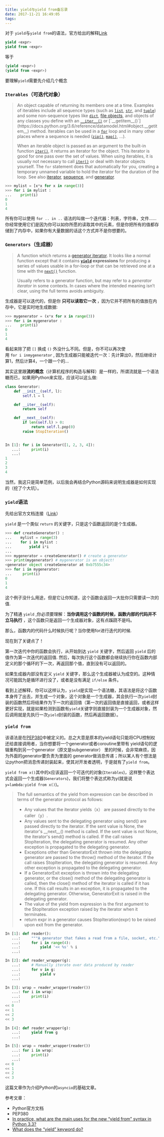 ```yaml
---
title: yield与yield from备忘录
date: 2017-11-21 16:49:05
tags:
---
```


对于 `yield`与`yield from`的语法，官方给出的解释[Link](https://docs.python.org/3.6/reference/simple_stmts.html#yield)

```python
yield <expr>
yield from <expr>
```

等于

```python
(yield <expr>)
(yield from <expr>)
```



要理解`yield`需要先介绍几个概念

### `Iterables`（可迭代对象）

>  An object capable of returning its members one at a time. Examples of iterables include all sequence types (such as [`list`](https://docs.python.org/3.6/library/stdtypes.html#list), [`str`](https://docs.python.org/3.6/library/stdtypes.html#str), and [`tuple`](https://docs.python.org/3.6/library/stdtypes.html#tuple)) and some non-sequence types like [`dict`](https://docs.python.org/3.6/library/stdtypes.html#dict), [file objects](https://docs.python.org/3.6/glossary.html#term-file-object), and objects of any classes you define with an [`__iter__()`](https://docs.python.org/3.6/reference/datamodel.html#object.__iter__) or [`__getitem__()`](https://docs.python.org/3.6/reference/datamodel.html#object.__getitem__) method. Iterables can be used in a [`for`](https://docs.python.org/3.6/reference/compound_stmts.html#for) loop and in many other places where a sequence is needed ([`zip()`](https://docs.python.org/3.6/library/functions.html#zip), [`map()`](https://docs.python.org/3.6/library/functions.html#map), ...).
>
>   When an iterable object is passed as an argument to the built-in function [`iter()`](https://docs.python.org/3.6/library/functions.html#iter), it returns an iterator for the object. This iterator is good for one pass over the set of values. When using iterables, it is usually not necessary to call [`iter()`](https://docs.python.org/3.6/library/functions.html#iter) or deal with iterator objects yourself. The `for` statement does that automatically for you, creating a temporary unnamed variable to hold the iterator for the duration of the loop. See also [iterator](https://docs.python.org/3.6/glossary.html#term-iterator), [sequence](https://docs.python.org/3.6/glossary.html#term-sequence), and [generator](https://docs.python.org/3.6/glossary.html#term-generator).

```Python
>>> mylist = [x*x for x in range(3)]
>>> for i in mylist :
...    print(i)
0
1
4
```

所有你可以使用 `for .. in ..` 语法的叫做一个迭代器：列表，字符串，文件……你经常使用它们是因为你可以如你所愿的读取其中的元素，但是你把所有的值都存储到了内存中，如果你有大量数据的话这个方式并不是你想要的。

### `Generators`（生成器）

>  A function which returns a [generator iterator](https://docs.python.org/3.6/glossary.html#term-generator-iterator). It looks like a normal function except that it contains **[`yield`](https://docs.python.org/3.6/reference/simple_stmts.html#yield) expressions** for producing a series of values usable in a for-loop or that can be retrieved one at a time with the [`next()`](https://docs.python.org/3.6/library/functions.html#next) function.
>
>  Usually refers to a generator function, but may refer to a *generator iterator* in some contexts. In cases where the intended meaning isn’t clear, using the full terms avoids ambiguity.

生成器是可以迭代的，但是你 **只可以读取它一次** ，因为它并不把所有的值放在内存中，它是实时地生成数据:

```Python
>>> mygenerator = (x*x for x in range(3))
>>> for i in mygenerator :
...    print(i)
0
1
4
```

看起来除了把 `[]` 换成 `()` 外没什么不同。但是，你不可以再次使用 `for i inmygenerator` , 因为生成器只能被迭代一次：先计算出0，然后继续计算1，然后计算4，一个跟一个的…

其实这里跟**流的概念**（计算机程序的构造与解释）是一样的，所谓流就是一个语法糖而已，如果用Python来实现，应该可以这么做:

```Python
class Generator:
    def __init__(self, l):
        self.l = l

    def __iter__(self):
        return self

    def __next__(self):
        if len(self.l) > 0:
            return self.l.pop(0)
        raise StopIteration()
        

In [1]: for i in Generator([1, 2, 3, 4]):
   ...:     print(i)
   ...:
1
2
3
4
```

当然，我这只是简单范例，以后我会再结合Python源码来说明生成器是如何实现的（挖了个大坑）。

### `yield`语法

先给出官方文档连接（[Link](https://docs.python.org/3.6/reference/expressions.html#yield-expressions)）

`yield` 是一个类似 `return` 的关键字，只是这个函数返回的是个生成器。

```Python
>>> def createGenerator() :
...    mylist = range(3)
...    for i in mylist :
...        yield i*i
...
>>> mygenerator = createGenerator() # create a generator
>>> print(mygenerator) # mygenerator is an object!
<generator object createGenerator at 0xb7555c34>
>>> for i in mygenerator:
...     print(i)
0
1
4
```

这个例子没什么用途，但是它让你知道，这个函数会返回一大批你只需要读一次的值.

为了精通 `yield` ,你必须要理解：**当你调用这个函数的时候，函数内部的代码并不立马执行** ，这个函数只是返回一个生成器对象，这有点蹊跷不是吗。

那么，函数内的代码什么时候执行呢？当你使用for进行迭代的时候.

现在到了关键点了！

第一次迭代中你的函数会执行，从开始到达 `yield` 关键字，然后返回 `yield` 后的值作为第一次迭代的返回值. 然后，每次执行这个函数都会继续执行你在函数内部定义的那个循环的下一次，再返回那个值，直到没有可以返回的。

如果生成器内部没有定义 `yield` 关键字，那么这个生成器被认为成空的。这种情况可能因为是循环进行没了，或者是没有满足 `if/else` 条件。

看到上述解释，你可以这样认为，`yield`是实现一个语法糖，其语法是将这个函数本身传了出去，并生成一个对象，这个对象是一个生成器，其会执行一次`yield`封装的函数然后将结果作为下一次的返回值（第一次的返回值是直接返回，或者这样更好实现，就是如果检测到函数有`yield`关键字则直接封装为一个生成器对象，然后调用就是先执行一次`yield`封装的函数，然后再返回数据）。

### `yield from`

该语法是在[PEP380](https://www.python.org/dev/peps/pep-0380/)中被定义的。总之大意是原本的yield语句只能将CPU控制权 还给直接调用者，当你想要将一个generator或者coroutine里带有 yield语句的逻辑重构到另一个generator（原文是subgenerator） 里的时候，会非常麻烦，因为外面的generator要负责为里面的 generator做消息传递；所以某人有个想法是让python把消息传递封装起来，使其对开发者透明，于是就有了`yield from`。

`yield from x()`其中的x应该返回一个可迭代的对象(`Iterables`)，这样整个表达式会返回一个生成器(`Generators`)，我们将整个表达式称为y(就是说`y=lambda:yield from x()`)。

>  The full semantics of the yield from expression can be described in terms of the generator protocol as follows:
>
>  -  Any values that the iterator yields（x） are passed directly to the caller（y）.
>  -  Any values sent to the delegating generator using send() are passed directly to the iterator. If the sent value is None, the iterator's \_\_next\_\_() method is called. If the sent value is not None, the iterator's send() method is called. If the call raises StopIteration, the delegating generator is resumed. Any other exception is propagated to the delegating generator.
>  -  Exceptions other than GeneratorExit thrown into the delegating generator are passed to the throw() method of the iterator. If the call raises StopIteration, the delegating generator is resumed. Any other exception is propagated to the delegating generator.
>  -  If a GeneratorExit exception is thrown into the delegating generator, or the close() method of the delegating generator is called, then the close() method of the iterator is called if it has one. If this call results in an exception, it is propagated to the delegating generator. Otherwise, GeneratorExit is raised in the delegating generator.
>  -  The value of the yield from expression is the first argument to the StopIteration exception raised by the iterator when it terminates.
>  -  return expr in a generator causes StopIteration(expr) to be raised upon exit from the generator.

```Python
In [1]: def reader():
   ...:     """A generator that fakes a read from a file, socket, etc."""
   ...:     for i in range(4):
   ...:         yield '<< %s' % i
   ...:

In [2]: def reader_wrapper(g):
   ...:     # Manually iterate over data produced by reader
   ...:     for v in g:
   ...:         yield v
   ...:

In [3]: wrap = reader_wrapper(reader())
   ...: for i in wrap:
   ...:     print(i)
   ...:
<< 0
<< 1
<< 2
<< 3
```

```Python
In [4]: def reader_wrapper(g):
   ...:     yield from g
   ...:

In [5]: wrap = reader_wrapper(reader())
   ...: for i in wrap:
   ...:     print(i)
   ...:
<< 0
<< 1
<< 2
<< 3
```

这篇文章作为介绍Python的`asyncio`的基础文章。



参考文章：

-  Python官方文档
-  PEP380
-  [In practice, what are the main uses for the new “yield from” syntax in Python 3.3?](http://stackoverflow.com/questions/9708902/in-practice-what-are-the-main-uses-for-the-new-yield-from-syntax-in-python-3)
-  [What does the “yield” keyword do?](http://stackoverflow.com/questions/231767/what-does-the-yield-keyword-do)
